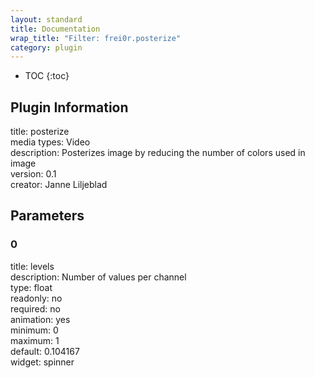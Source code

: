 ```yaml
---
layout: standard
title: Documentation
wrap_title: "Filter: frei0r.posterize"
category: plugin
---
```

* TOC
{:toc}

## Plugin Information

title: posterize  
media types:
Video  
description: Posterizes image by reducing the number of colors used in image  
version: 0.1  
creator: Janne Liljeblad  

## Parameters

### 0

title: levels    
description:
Number of values per channel  
type: float  
readonly: no  
required: no  
animation: yes  
minimum: 0  
maximum: 1  
default: 0.104167  
widget: spinner  

